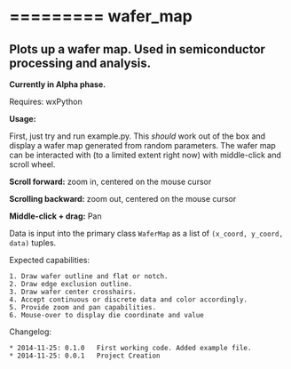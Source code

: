 =========
wafer_map
=========
Plots up a wafer map. Used in semiconductor processing and analysis.
--------------------------------------------------------------------

**Currently in Alpha phase.**

Requires: wxPython

**Usage:**

First, just try and run example.py. This *should* work out of the box and display a wafer map generated from random parameters. The wafer map can be interacted with (to a limited extent right now) with middle-click and scroll wheel.

**Scroll forward:** zoom in, centered on the mouse cursor

**Scrolling backward:** zoom out, centered on the mouse cursor

**Middle-click + drag:** Pan

Data is input into the primary class ``WaferMap`` as a list of ``(x_coord, y_coord, data)`` tuples.


Expected capabilities:

    1. Draw wafer outline and flat or notch.
    2. Draw edge exclusion outline.
    3. Draw wafer center crosshairs.
    4. Accept continuous or discrete data and color accordingly.
    5. Provide zoom and pan capabilities.
    6. Mouse-over to display die coordinate and value

Changelog:

    * 2014-11-25: 0.1.0   First working code. Added example file.
    * 2014-11-25: 0.0.1   Project Creation
